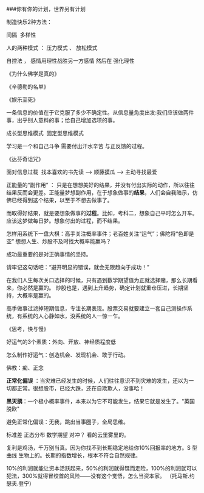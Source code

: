 ###你有你的计划，世界另有计划

制造快乐2种方法：

间隔  多样性


人的两种模式 ： 压力模式 、 放松模式



自控法 ， 感情用理性战胜另一方感情 然后在 强化理性

《为什么佛学是真的》

《辛德勒的名单》

《娱乐至死》


一条信息的价值在于它克服了多少不确定性。从信息量角度出发:我们应该做两件事，出乎别人意料的事；给自己增加选项的事。

成长型思维模式  固定型思维模式


学习是一个和自己斗争 需要付出汗水辛苦 与正反馈的过程。

《达芬奇诅咒》

面对信息过载  找本喜欢的书先读 ——> 顺藤摸瓜 ——> 主动寻找最爱




正能量的“副作用” ： 只是在想想美好的结果，并没有付出实际的动作，所以往往结果反而会更差。正能量梦想副作用，在于想象做事的**结果**，人们会自我暗示，仿佛已经得到这个结果，以至于不想去做事了。

而取得好结果，就是要想象做事的**过程**。比如，考科二，想象自己平时怎么开车。应该这梦做每日梦。想象付出的过程，而不结果。

怎样用系统下一盘大棋：高手关注概率事件；老百姓关注“运气”；佛陀将“色即是空” 想想人生、炒股不及时找大概率能赢吗？

成功最重要的是对正确事情的坚持。

请牢记这句话吧：“避开明显的错误，就会无限趋向于成功！”

在我们人生每次关口选择的时候，只有遇到数学期望值为正就选择赌，那么长期看来，你必然是赢的。 炒股也是，遇到上升趋势，确定计划就重仓压进，长期坚持，大概率是赢的。

高手做事过滤掉短期信息，专注长期表现。股票交易就要建立一套自己测操作系统，有系统的人心静如水，没系统的人一惊一乍。

《思考，快与慢》

好运气的3个素质：外向、开放、神经质程度低

怎么制作好运气：创造机会、发现机会、敢于行动。 

佛教：痴、正念

**正常化偏误** ：当灾难已经发生的时候，人们往往意识不到灾难的发生，还以为一切都正常。很想股市，已经大跌，还在自欺欺人，没事哈！

**黑天鹅**：一个极小概率事件，本来以为它不可能发生，结果它就是发生了。"英国脱欧"

避免正常化偏误：无我，跳出当事圈子，全局思维。

标准差 正态分布 数学期望 对冲？ 看的云里雾里的。

复利是鸡汤，千万别当真。因为你找不到长期稳定地给你10%回报率的地方。S 型曲线 生物上的。长期的指数增长，根本不符合自然规律。

10%的利润就能让资本活跃起来，50%的利润就得铤而走险，100%的利润就可以犯法，300%就得冒绞首的风险——没有这个觉悟，怎么当资本家。 （托马斯.约瑟夫.登宁）
